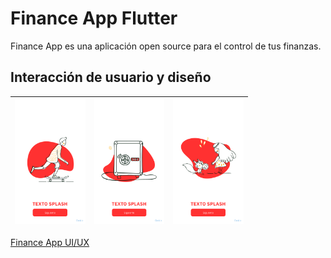 # Finance App Flutter

Finance App es una aplicación open source para el control de tus finanzas.

## Interacción de usuario y diseño

| <img src="github-assets/splash-1.png" style="width: auto" height="200" /> | <img src="github-assets/splash-2.png" style="width: auto" height="200" /> | <img src="github-assets/splash-3.png" style="width: auto" height="200" /> |
| ------------------------------------------------------------------------- | ------------------------------------------------------------------------- | ------------------------------------------------------------------------- |

[Finance App UI/UX](https://www.figma.com/file/g72TMxl6ORCx3r7a3U12lf/Finance-App-UX%2FUI?node-id=3%3A512)
